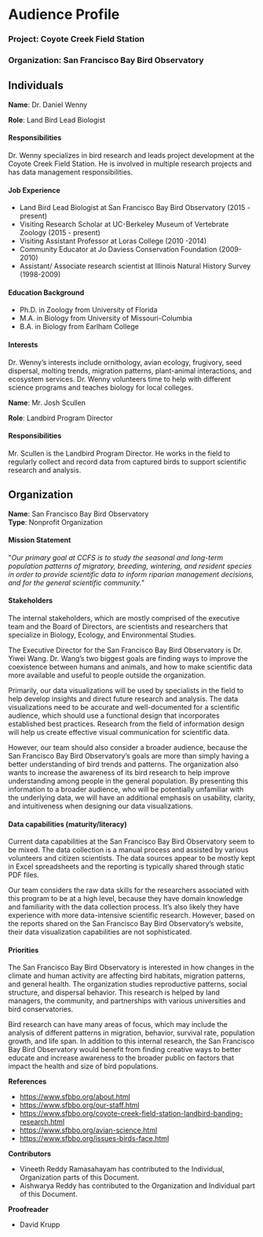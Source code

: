 # Audience Profile

### Project: Coyote Creek Field Station        
### Organization: San Francisco Bay Bird Observatory

## Individuals

**Name**: Dr. Daniel Wenny 

**Role**: Land Bird Lead Biologist

#### Responsibilities  
Dr. Wenny specializes in bird research and leads project development at the Coyote Creek Field Station. He is involved in multiple research projects and has data management responsibilities.
 
#### Job Experience    
* Land Bird Lead Biologist at San Francisco Bay Bird Observatory (2015 - present)
* Visiting Research Scholar at UC-Berkeley Museum of Vertebrate Zoology (2015 - present)
* Visiting Assistant Professor at Loras College (2010 -2014)
* Community Educator at Jo Daviess Conservation Foundation (2009-2010)
* Assistant/ Associate research scientist at Illinois Natural History Survey (1998-2009)

#### Education Background  
* Ph.D. in Zoology from University of Florida 
* M.A. in Biology from University of Missouri-Columbia
* B.A. in Biology from Earlham College

#### Interests 
Dr. Wenny’s interests include ornithology, avian ecology, frugivory, seed dispersal, molting trends, migration patterns, plant-animal interactions, and ecosystem services. Dr. Wenny volunteers time to help with different science programs and teaches biology for local colleges.

**Name**: Mr. Josh Scullen 

**Role**: Landbird Program Director

#### Responsibilities          
Mr. Scullen is the Landbird Program Director. He works in the field to regularly collect and record data from captured birds to support scientific research and analysis. 

## Organization      
**Name**: San Francisco Bay Bird Observatory      
**Type**: Nonprofit Organization

#### Mission Statement

"_Our primary goal at CCFS is to study the seasonal and long-term population patterns of migratory, breeding, wintering, and resident species in order to provide scientific data to inform riparian management decisions, and for the general scientific community._"

#### Stakeholders

The internal stakeholders, which are mostly comprised of the executive team and the Board of Directors, are scientists and researchers that specialize in Biology, Ecology, and Environmental Studies.

The Executive Director for the San Francisco Bay Bird Observatory is Dr. Yiwei Wang. Dr. Wang’s two biggest goals are finding ways to improve the coexistence between humans and animals, and how to make scientific data more available and useful to people outside the organization.

Primarily, our data visualizations will be used by specialists in the field to help develop insights and direct future research and analysis. The data visualizations need to be accurate and well-documented for a scientific audience, which should use a functional design that incorporates established best practices. Research from the field of information design will help us create effective visual communication for scientific data.

However, our team should also consider a broader audience, because the San Francisco Bay Bird Observatory’s goals are more than simply having a better understanding of bird trends and patterns. The organization also wants to increase the awareness of its bird research to help improve understanding among people in the general population. By presenting this information to a broader audience, who will be potentially unfamiliar with the underlying data, we will have an additional emphasis on usability, clarity, and intuitiveness when designing our data visualizations.

#### Data capabilities (maturity/literacy)

Current data capabilities at the San Francisco Bay Bird Observatory seem to be mixed. The data collection is a manual process and assisted by various volunteers and citizen scientists. The data sources appear to be mostly kept in Excel spreadsheets and the reporting is typically shared through static PDF files.

Our team considers the raw data skills for the researchers associated with this program to be at a high level, because they have domain knowledge and familiarity with the data collection process. It’s also likely they have experience with more data-intensive scientific research. However, based on the reports shared on the San Francisco Bay Bird Observatory’s website, their data visualization capabilities are not sophisticated.

#### Priorities

The San Francisco Bay Bird Observatory is interested in how changes in the climate and human activity are affecting bird habitats, migration patterns, and general health. The organization studies reproductive patterns, social structure, and dispersal behavior. This research is helped by land managers, the community, and partnerships with various universities and bird conservatories.

Bird research can have many areas of focus, which may include the analysis of different patterns in migration, behavior, survival rate, population growth, and life span. In addition to this internal research, the San Francisco Bay Bird Observatory would benefit from finding creative ways to better educate and increase awareness to the broader public on factors that impact the health and size of bird populations.

**References**     
* https://www.sfbbo.org/about.html
* https://www.sfbbo.org/our-staff.html
* https://www.sfbbo.org/coyote-creek-field-station-landbird-banding-research.html
* https://www.sfbbo.org/avian-science.html
* https://www.sfbbo.org/issues-birds-face.html

**Contributors**       
* Vineeth Reddy Ramasahayam has contributed to the Individual, Organization parts of this Document.
* Aishwarya Reddy has contributed to the Organization and Individual part of this Document.

**Proofreader**     
* David Krupp
